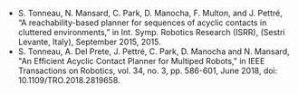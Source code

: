 - S. Tonneau, N. Mansard, C. Park, D. Manocha, F. Multon, and J. Pettré, “A reachability-based planner for sequences of acyclic contacts in cluttered environments,” in Int. Symp. Robotics Research (ISRR), (Sestri Levante, Italy), September 2015, 2015.
- S. Tonneau, A. Del Prete, J. Pettré, C. Park, D. Manocha and N. Mansard, "An Efficient Acyclic Contact Planner for Multiped Robots," in IEEE Transactions on Robotics, vol. 34, no. 3, pp. 586-601, June 2018, doi: 10.1109/TRO.2018.2819658.